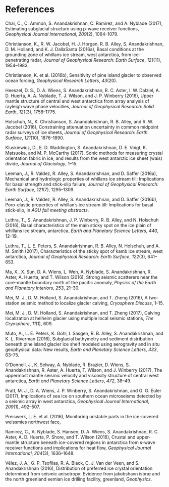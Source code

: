 # References

Chai, C., C. Ammon, S. Anandakrishnan, C. Ramirez, and A. Nyblade
(2017), Estimating subglacial structure using p-wave receiver functions,
*Geophysical Journal International*, *209*(2), 1064–1079.

Christianson, K., R. W. Jacobel, H. J. Horgan, R. B. Alley, S.
Anandakrishnan, D. M. Holland, and K. J. DallaSanta (2016a), Basal
conditions at the grounding zone of whillans ice stream, west
antarctica, from ice-penetrating radar, *Journal of Geophysical
Research: Earth Surface*, *121*(11), 1954–1983.

Christianson, K. et al. (2016b), Sensitivity of pine island glacier to
observed ocean forcing, *Geophysical Research Letters*, *43*(20).

Heeszel, D. S., D. A. Wiens, S. Anandakrishnan, R. C. Aster, I. W.
Dalziel, A. D. Huerta, A. A. Nyblade, T. J. Wilson, and J. P. Winberry
(2016), Upper mantle structure of central and west antarctica from array
analysis of rayleigh wave phase velocities, *Journal of Geophysical
Research: Solid Earth*, *121*(3), 1758–1775.

Holschuh, N., K. Christianson, S. Anandakrishnan, R. B. Alley, and R. W.
Jacobel (2016), Constraining attenuation uncertainty in common midpoint
radar surveys of ice sheets, *Journal of Geophysical Research: Earth
Surface*, *121*(10), 1876–1890.

Kluskiewicz, D., E. D. Waddington, S. Anandakrishnan, D. E. Voigt, K.
Matsuoka, and M. P. McCarthy (2017), Sonic methods for measuring crystal
orientation fabric in ice, and results from the west antarctic ice sheet
(wais) divide, *Journal of Glaciology*, 1–15.

Leeman, J., R. Valdez, R. Alley, S. Anandakrishnan, and D. Saffer
(2016a), Mechanical and hydrologic properties of whillans ice stream
till: Implications for basal strength and stick-slip failure, *Journal
of Geophysical Research: Earth Surface*, *121*(7), 1295–1309.

Leeman, J., R. Valdez, R. Alley, S. Anandakrishnan, and D. Saffer
(2016b), Poro-elastic properties of whillan’s ice stream till:
Implications for basal stick-slip, in *AGU fall meeting abstracts*.

Luthra, T., S. Anandakrishnan, J. P. Winberry, R. B. Alley, and N.
Holschuh (2016), Basal characteristics of the main sticky spot on the
ice plain of whillans ice stream, antarctica, *Earth and Planetary
Science Letters*, *440*, 12–19.

Luthra, T., L. E. Peters, S. Anandakrishnan, R. B. Alley, N. Holschuh,
and A. M. Smith (2017), Characteristics of the sticky spot of kamb ice
stream, west antarctica, *Journal of Geophysical Research: Earth
Surface*, *122*(3), 641–653.

Ma, X., X. Sun, D. A. Wiens, L. Wen, A. Nyblade, S. Anandakrishnan, R.
Aster, A. Huerta, and T. Wilson (2016), Strong seismic scatterers near
the core–mantle boundary north of the pacific anomaly, *Physics of the
Earth and Planetary Interiors*, *253*, 21–30.

Mei, M. J., D. M. Holland, S. Anandakrishnan, and T. Zheng (2016), A
two-station seismic method to localize glacier calving, *Cryosphere
Discuss*, 1–15.

Mei, M. J., D. M. Holland, S. Anandakrishnan, and T. Zheng (2017),
Calving localization at helheim glacier using multiple local seismic
stations, *The Cryosphere*, *11*(1), 609.

Muto, A., L. E. Peters, K. Gohl, I. Sasgen, R. B. Alley, S.
Anandakrishnan, and K. L. Riverman (2016), Subglacial bathymetry and
sediment distribution beneath pine island glacier ice shelf modeled
using aerogravity and in situ geophysical data: New results, *Earth and
Planetary Science Letters*, *433*, 63–75.

O’Donnell, J., K. Selway, A. Nyblade, R. Brazier, D. Wiens, S.
Anandakrishnan, R. Aster, A. Huerta, T. Wilson, and J. Winberry (2017),
The uppermost mantle seismic velocity and viscosity structure of central
west antarctica, *Earth and Planetary Science Letters*, *472*, 38–49.

Pratt, M. J., D. A. Wiens, J. P. Winberry, S. Anandakrishnan, and G. G.
Euler (2017), Implications of sea ice on southern ocean microseisms
detected by a seismic array in west antarctica, *Geophysical Journal
International*, *209*(1), 492–507.

Preiswerk, L. E. et al. (2016), Monitoring unstable parts in the
ice-covered weissmies northwest face,

Ramirez, C., A. Nyblade, S. Hansen, D. A. Wiens, S. Anandakrishnan, R.
C. Aster, A. D. Huerta, P. Shore, and T. Wilson (2016), Crustal and
upper-mantle structure beneath ice-covered regions in antarctica from
s-wave receiver functions and implications for heat flow, *Geophysical
Journal International*, *204*(3), 1636–1648.

Vélez, J. A., G. P. Tsoflias, R. A. Black, C. J. Van der Veen, and S.
Anandakrishnan (2016), Distribution of preferred ice crystal orientation
determined from seismic anisotropy: Evidence from jakobshavn isbræ and
the north greenland eemian ice drilling facility, greenland,
*Geophysics*.

